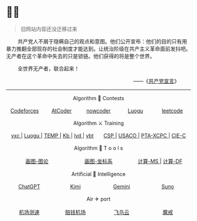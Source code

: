 <style>
    .container {
        display: flex;
        text-align: center;
    }
    .item {
        flex: 1;
        margin: 3px 0;
    }
</style>

# 😶‍🌫️

> 旧网站内容还没迁移过来

&nbsp;&nbsp;&nbsp;&nbsp;&nbsp;&nbsp;&nbsp;&nbsp;共产党人不屑于隐瞒自己的观点和意图。他们公开宣布：他们的目的只有用暴力推翻全部现存的社会制度才能达到。让统治阶级在共产主义革命面前发抖吧。无产者在这个革命中失去的只是锁链。他们获得的将是整个世界。

&nbsp;&nbsp;&nbsp;&nbsp;&nbsp;&nbsp;&nbsp;&nbsp;全世界无产者，联合起来！

<div align="right">
——《<a href="https://www.marxists.org/chinese/marx/01.htm">共产党宣言</a>》&nbsp;&nbsp;&nbsp;&nbsp;&nbsp;&nbsp;&nbsp;&nbsp;
</div>

---

<center>

Algorithm 🤺 Contests

</center>

<div class="container">
    <div class="item">
        <a href="https://codeforces.com/contests" target="_blank"> Codeforces </a>
    </div>
    <div class="item">
        <a href="https://atcoder.jp/contests/" target="_blank"> AtCoder </a>
    </div>
    <div class="item">
        <a href="https://ac.nowcoder.com/acm/contest/vip-index" target="_blank"> nowcoder </a>
    </div>
    <div class="item">
        <a href="https://www.luogu.com.cn/contest/list" target="_blank"> Luogu </a>
    </div>
    <div class="item">
        <a href="https://leetcode.cn/contest/" target="_blank"> leetcode </a>
    </div>
</div>

<center>

Algorithm ⚔️ Training

</center>

<div class="container">
    <div class="item">
        <a href="https://www.acwing.com/user/myspace/activity/126160/" target="_blank"> yxc </a> | <a href="https://www.luogu.com.cn/training/list" target="_blank"> Luogu </a> | <a href="https://www.luogu.com/paste/b7vhgqco" target="_blank"> TEMP </a> | <a href="https://www.acwing.com/activity/content/90/" target="_blank"> Kb </a> | <a href="https://www.acwing.com/activity/content/6/" target="_blank"> lyd </a> | <a href="http://ybt.ssoier.cn:8088/index.php" target="_blank"> ybt </a>
    </div>
    <div class="item">
         <a href="https://www.luogu.com.cn/problem/list?type=B%7CP&tag=343%7C37&page=1" target="_blank"> CSP </a> | <a href="https://www.acwing.com/activity/content/89/" target="_blank"> USACO </a> | <a href="https://pintia.cn/market" target="_blank"> PTA-XCPC </a> | <a href="http://noi.openjudge.cn/" target="_blank"> CIE-C </a>
    </div>
</div>

<center>

Algorithm 🔧 T o o l s

</center>

<div class="container">
    <div class="item">
        <a href="https://csacademy.com/app/graph_editor/" target="_blank"> 画图-图论</a>
    </div>
    <div class="item">
        <a href="https://www.desmos.com/calculator?lang=zh-CN" target="_blank"> 画图-坐标系 </a>
    </div>
    <div class="item">
        <a href="https://mathsolver.microsoft.com/zh" target="_blank"> 计算-MS </a> | 
        <a href="https://mathdf.com/cn/" target="_blank"> 计算-DF </a> 
    </div>
</div>


<center>

Artificial 🤖 Intelligence

</center>

<div class="container">
    <div class="item">
        <a href="https://chatgpt.com/" target="_blank"> ChatGPT </a> 
    </div>
    <div class="item">
        <a href="https://kimi.moonshot.cn/" target="_blank"> Kimi </a> 
    </div>
    <div class="item">
        <a href="https://gemini.google.com/" target="_blank"> Gemini </a> 
    </div>
    <div class="item">
        <a href="https://suno.com/" target="_blank"> Suno </a> 
    </div>
</div>

<center>

Air ✈ port

</center>

<div class="container">
    <div class="item">
        <a href="https://www.duyaoss.com/archives/3/" target="_blank"> 机场测速 </a> 
    </div>
    <div class="item">
        <a href="https://www.xn--mes358aby2apfg.com/#/register?code=LiwVR4BR" target="_blank"> 赔钱机场 </a> 
    </div>
    <div class="item">
        <a href="https://feiniaoyun.top/#/register?code=MfZSDsfM" target="_blank"> 飞鸟云 </a> 
    </div>
    <div class="item">
        <a href="https://mojie.me/#/register?code=H6CrDt7x" target="_blank"> 魔戒 </a> 
    </div>
</div>